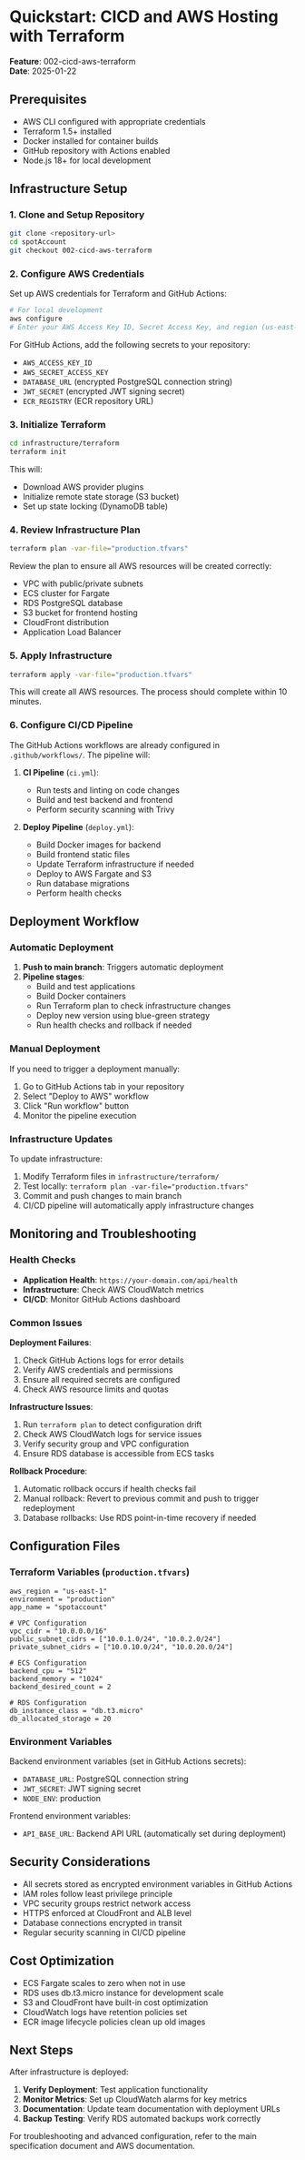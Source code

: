 # Quickstart: CICD and AWS Hosting with Terraform

**Feature**: 002-cicd-aws-terraform  
**Date**: 2025-01-22

## Prerequisites

- AWS CLI configured with appropriate credentials
- Terraform 1.5+ installed
- Docker installed for container builds
- GitHub repository with Actions enabled
- Node.js 18+ for local development

## Infrastructure Setup

### 1. Clone and Setup Repository

```bash
git clone <repository-url>
cd spotAccount
git checkout 002-cicd-aws-terraform
```

### 2. Configure AWS Credentials

Set up AWS credentials for Terraform and GitHub Actions:

```bash
# For local development
aws configure
# Enter your AWS Access Key ID, Secret Access Key, and region (us-east-1)
```

For GitHub Actions, add the following secrets to your repository:
- `AWS_ACCESS_KEY_ID`
- `AWS_SECRET_ACCESS_KEY`
- `DATABASE_URL` (encrypted PostgreSQL connection string)
- `JWT_SECRET` (encrypted JWT signing secret)
- `ECR_REGISTRY` (ECR repository URL)

### 3. Initialize Terraform

```bash
cd infrastructure/terraform
terraform init
```

This will:
- Download AWS provider plugins
- Initialize remote state storage (S3 bucket)
- Set up state locking (DynamoDB table)

### 4. Review Infrastructure Plan

```bash
terraform plan -var-file="production.tfvars"
```

Review the plan to ensure all AWS resources will be created correctly:
- VPC with public/private subnets
- ECS cluster for Fargate
- RDS PostgreSQL database
- S3 bucket for frontend hosting
- CloudFront distribution
- Application Load Balancer

### 5. Apply Infrastructure

```bash
terraform apply -var-file="production.tfvars"
```

This will create all AWS resources. The process should complete within 10 minutes.

### 6. Configure CI/CD Pipeline

The GitHub Actions workflows are already configured in `.github/workflows/`. The pipeline will:

1. **CI Pipeline** (`ci.yml`):
   - Run tests and linting on code changes
   - Build and test backend and frontend
   - Perform security scanning with Trivy

2. **Deploy Pipeline** (`deploy.yml`):
   - Build Docker images for backend
   - Build frontend static files
   - Update Terraform infrastructure if needed
   - Deploy to AWS Fargate and S3
   - Run database migrations
   - Perform health checks

## Deployment Workflow

### Automatic Deployment

1. **Push to main branch**: Triggers automatic deployment
2. **Pipeline stages**:
   - Build and test applications
   - Build Docker containers
   - Run Terraform plan to check infrastructure changes
   - Deploy new version using blue-green strategy
   - Run health checks and rollback if needed

### Manual Deployment

If you need to trigger a deployment manually:

1. Go to GitHub Actions tab in your repository
2. Select "Deploy to AWS" workflow
3. Click "Run workflow" button
4. Monitor the pipeline execution

### Infrastructure Updates

To update infrastructure:

1. Modify Terraform files in `infrastructure/terraform/`
2. Test locally: `terraform plan -var-file="production.tfvars"`
3. Commit and push changes to main branch
4. CI/CD pipeline will automatically apply infrastructure changes

## Monitoring and Troubleshooting

### Health Checks

- **Application Health**: `https://your-domain.com/api/health`
- **Infrastructure**: Check AWS CloudWatch metrics
- **CI/CD**: Monitor GitHub Actions dashboard

### Common Issues

**Deployment Failures**:
1. Check GitHub Actions logs for error details
2. Verify AWS credentials and permissions
3. Ensure all required secrets are configured
4. Check AWS resource limits and quotas

**Infrastructure Issues**:
1. Run `terraform plan` to detect configuration drift
2. Check AWS CloudWatch logs for service issues
3. Verify security group and VPC configuration
4. Ensure RDS database is accessible from ECS tasks

**Rollback Procedure**:
1. Automatic rollback occurs if health checks fail
2. Manual rollback: Revert to previous commit and push to trigger redeployment
3. Database rollbacks: Use RDS point-in-time recovery if needed

## Configuration Files

### Terraform Variables (`production.tfvars`)

```hcl
aws_region = "us-east-1"
environment = "production"
app_name = "spotaccount"

# VPC Configuration
vpc_cidr = "10.0.0.0/16"
public_subnet_cidrs = ["10.0.1.0/24", "10.0.2.0/24"]
private_subnet_cidrs = ["10.0.10.0/24", "10.0.20.0/24"]

# ECS Configuration
backend_cpu = "512"
backend_memory = "1024"
backend_desired_count = 2

# RDS Configuration
db_instance_class = "db.t3.micro"
db_allocated_storage = 20
```

### Environment Variables

Backend environment variables (set in GitHub Actions secrets):
- `DATABASE_URL`: PostgreSQL connection string
- `JWT_SECRET`: JWT signing secret
- `NODE_ENV`: production

Frontend environment variables:
- `API_BASE_URL`: Backend API URL (automatically set during deployment)

## Security Considerations

- All secrets stored as encrypted environment variables in GitHub Actions
- IAM roles follow least privilege principle
- VPC security groups restrict network access
- HTTPS enforced at CloudFront and ALB level
- Database connections encrypted in transit
- Regular security scanning in CI/CD pipeline

## Cost Optimization

- ECS Fargate scales to zero when not in use
- RDS uses db.t3.micro instance for development scale
- S3 and CloudFront have built-in cost optimization
- CloudWatch logs have retention policies set
- ECR image lifecycle policies clean up old images

## Next Steps

After infrastructure is deployed:

1. **Verify Deployment**: Test application functionality
2. **Monitor Metrics**: Set up CloudWatch alarms for key metrics
3. **Documentation**: Update team documentation with deployment URLs
4. **Backup Testing**: Verify RDS automated backups work correctly

For troubleshooting and advanced configuration, refer to the main specification document and AWS documentation.
